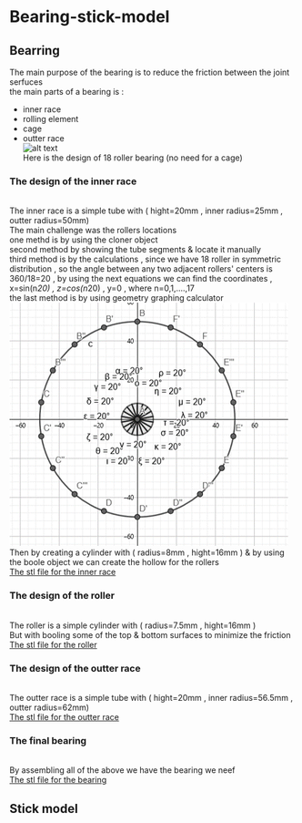 # Bearing-stick-model
## Bearring
The main purpose of the bearing is to reduce the friction between the joint serfuces
<br/> the main parts of a bearing is :
* inner race
* rolling element
* cage
* outter race
<br/> ![alt text](https://koyo.jtekt.co.jp/en/uploads/column01_03_02.png)
<br/> Here is the design of 18 roller bearing (no need for a cage)
### The design of the inner race 
<br/> The inner race is a simple tube with ( hight=20mm , inner radius=25mm , outter radius=50mm)
<br/> The main challenge was the rollers locations 
<br/> one methd is by using the cloner object
<br/> second method by showing the tube segments & locate it manually 
<br/> third method is by the calculations , since we have 18 roller in symmetric distribution , so the angle between any two adjacent rollers' centers is 360/18=20 , by using the next equations we can find the coordinates , x=sin(n*20) , z=cos(n*20) , y=0 , where n=0,1,....,17
<br/> the last method is by using geometry graphing calculator
<br/> ![alt text](https://github.com/Maashn5/Bearing-stick-model/blob/main/bearing/location%20of%20roller.png)
<br/> Then by creating a cylinder with ( radius=8mm , hight=16mm ) & by using the boole object we can create the hollow for the rollers
<br/> [The stl file for the inner race](https://github.com/Maashn5/Bearing-stick-model/blob/main/bearing/inner%20race%20(ring).stl)
### The design of the roller
<br/> The roller is a simple cylinder with ( radius=7.5mm , hight=16mm )
<br/> But with booling some of the top & bottom surfaces to minimize the friction 
<br/> [The stl file for the roller](https://github.com/Maashn5/Bearing-stick-model/blob/main/bearing/roller.stl)
### The design of the outter race
<br/> The outter race is a simple tube with ( hight=20mm , inner radius=56.5mm , outter radius=62mm)
<br/> [The stl file for the outter race](https://github.com/Maashn5/Bearing-stick-model/blob/main/bearing/outter%20race%20(ring).stl)
### The final bearing
<br/> By assembling all of the above we have the bearing we neef
<br/> [The stl file for the bearing](https://github.com/Maashn5/Bearing-stick-model/blob/main/bearing/%E2%80%8F%E2%80%8F%E2%80%8F%E2%80%8Fbearing.stl)
## Stick model
